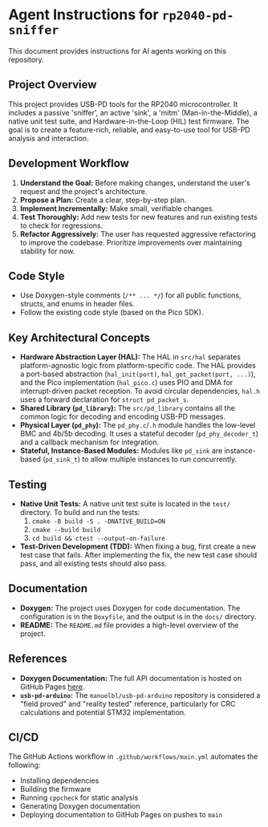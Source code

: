 # Agent Instructions for `rp2040-pd-sniffer`

This document provides instructions for AI agents working on this repository.

## Project Overview

This project provides USB-PD tools for the RP2040 microcontroller. It includes a passive 'sniffer', an active 'sink', a 'mitm' (Man-in-the-Middle), a native unit test suite, and Hardware-in-the-Loop (HIL) test firmware. The goal is to create a feature-rich, reliable, and easy-to-use tool for USB-PD analysis and interaction.

## Development Workflow

1.  **Understand the Goal:** Before making changes, understand the user's request and the project's architecture.
2.  **Propose a Plan:** Create a clear, step-by-step plan.
3.  **Implement Incrementally:** Make small, verifiable changes.
4.  **Test Thoroughly:** Add new tests for new features and run existing tests to check for regressions.
5.  **Refactor Aggressively:** The user has requested aggressive refactoring to improve the codebase. Prioritize improvements over maintaining stability for now.

## Code Style

- Use Doxygen-style comments (`/** ... */`) for all public functions, structs, and enums in header files.
- Follow the existing code style (based on the Pico SDK).

## Key Architectural Concepts

- **Hardware Abstraction Layer (HAL):** The HAL in `src/hal` separates platform-agnostic logic from platform-specific code. The HAL provides a port-based abstraction (`hal_init(port)`, `hal_get_packet(port, ...)`), and the Pico implementation (`hal_pico.c`) uses PIO and DMA for interrupt-driven packet reception. To avoid circular dependencies, `hal.h` uses a forward declaration for `struct pd_packet_s`.
- **Shared Library (`pd_library`):** The `src/pd_library` contains all the common logic for decoding and encoding USB-PD messages.
- **Physical Layer (`pd_phy`):** The `pd_phy.c`/`.h` module handles the low-level BMC and 4b/5b decoding. It uses a stateful decoder (`pd_phy_decoder_t`) and a callback mechanism for integration.
- **Stateful, Instance-Based Modules:** Modules like `pd_sink` are instance-based (`pd_sink_t`) to allow multiple instances to run concurrently.

## Testing

- **Native Unit Tests:** A native unit test suite is located in the `test/` directory. To build and run the tests:
    1.  `cmake -B build -S . -DNATIVE_BUILD=ON`
    2.  `cmake --build build`
    3.  `cd build && ctest --output-on-failure`
- **Test-Driven Development (TDD):** When fixing a bug, first create a new test case that fails. After implementing the fix, the new test case should pass, and all existing tests should also pass.

## Documentation

- **Doxygen:** The project uses Doxygen for code documentation. The configuration is in the `Doxyfile`, and the output is in the `docs/` directory.
- **README:** The `README.md` file provides a high-level overview of the project.

## References

- **Doxygen Documentation:** The full API documentation is hosted on GitHub Pages [here](https://chatelao.github.io/rp2040-pd-sniffer/).
- **`usb-pd-arduino`:** The `manuelbl/usb-pd-arduino` repository is considered a "field proved" and "reality tested" reference, particularly for CRC calculations and potential STM32 implementation.

## CI/CD

The GitHub Actions workflow in `.github/workflows/main.yml` automates the following:
- Installing dependencies
- Building the firmware
- Running `cppcheck` for static analysis
- Generating Doxygen documentation
- Deploying documentation to GitHub Pages on pushes to `main`
